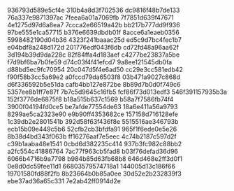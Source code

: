 936793d589e5cf4e
310b4a8d3f702536
dc9816f48b7de133
76a337e9871397ac
7feea6a01a7069fb
7f7851d639f47671
4e1275d97d6a8ea7
7ccca2e66519a42b
bb217b777dd9f936
97be555e1ca57715
b376e6639dbdb01f
8acce6a1eaeb0356
5998482190d04b36
4323f241baaac25d
ed5c9d7bc4fec1b7
e04bdf8a248d172d
201776edf043f6db
cd72fd48a96aa62f
3d194b39d9da228c
82f84ffa4d183aef
c4277be23837a5be
f7d9bf6ba7b0fe59
d74c03f4f41efcd7
9a8ee121545db0fa
d88bd5ec9fc70954
20c047d5f4e6ad50
cc29e3cc581edb42
f90f58b3cc5a69e2
a0fccd79da6503f8
03b471a9027c868d
d6f336592b5e51da
cafb4bb127e872be
8b89d7b0d0f749c6
5357ee8b1ff7e87f
7b7c5d9645c16fb5
fcf86f73d013edf3
546f391157935b3a
152f3776de6875f8
b18a515b637c1569
b58a7f7586fb74f4
3900f04194fd0ce5
be7afde77554de63
18a6e411a56a9793
8299ae5ca2323e90
e9b90ff4353682ce
157158d716128efe
1c39db2e2801541b
392d58f63f436f8e
5515516ae346793b
ecb15b09e449c5b6
52cfb2cb3bfdfa91
965f1f6ede0e5e26
8b38d4bd343f063b
ff16276aaf7e5eec
4c74b2187c597d2f
c39b1aaba48e1541
0cbd6d382235c414
937b3fc982c88bb2
a2fc554c41886764
7ac77f963cb5fad8
b03f76defad36d96
6066b4716b9a7798
b984b85d63fb68b8
646d468e2ff3d0f1
0e8d0dc59fee11d1
66803579574718a1
144005d13c186f66
19701580fd88f2fb
8b23664b0b85a0ee
30d52e2b232839f3
ebe37ad36a65c331
7e2ab42ff0914d2e
